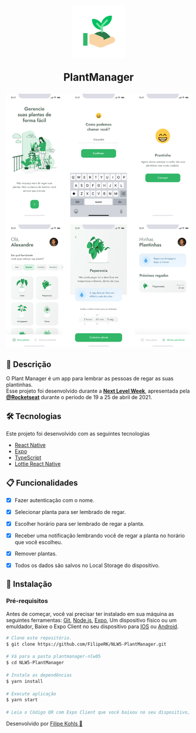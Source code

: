 <h1 align="center">
    <img alt="PlantManager" title="PlantManager" src="assets/icon.png" width=144 height=144 />
    <p>PlantManager</p>
</h1>

<img src="plantmanagerScreens.svg" />

## :page_facing_up: Descrição
O Plant Manager é um app para lembrar as pessoas de regar as suas plantinhas. <br/>
Esse projeto foi desenvolvido durante a **[Next Level Week](https://nextlevelweek.com/)**, apresentada pela **[@Rocketseat](https://github.com/Rocketseat)** durante o período de 19 a 25 de abril de 2021.

## 🛠 Tecnologias
Este projeto foi desenvolvido com as seguintes tecnologias

- [React Native](https://reactnative.dev/)
- [Expo](https://expo.io/)
- [TypeScript](https://www.typescriptlang.org/)
- [Lottie React Native](https://docs.expo.io/versions/latest/sdk/lottie/)

## :clipboard: Funcionalidades
- [x] Fazer autenticação com o nome.
- [x] Selecionar planta para ser lembrado de regar.
- [x] Escolher horário para ser lembrado de regar a planta.
- [x] Receber uma notificação lembrando você de regar a planta no horário que você escolheu.
- [x] Remover plantas.
- [x] Todos os dados são salvos no Local Storage do dispositivo.


## :closed_book: Instalação

### Pré-requisitos
Antes de começar, você vai precisar ter instalado em sua máquina as seguintes ferramentas:
[Git](https://git-scm.com), [Node.js](https://nodejs.org/en/), [Expo](https://expo.io/), Um dispositivo físico ou um emuldador, Baixe o Expo Client no seu dispositivo para [IOS](https://apps.apple.com/br/app/expo-go/id982107779) ou [Android](https://play.google.com/store/apps/details?id=host.exp.exponent).

```bash
# Clone este repositório.
$ git clone https://github.com/FilipeRK/NLW5-PlantManager.git

# Vá para a pasta plantmanager-nlw05
$ cd NLW5-PlantManager

# Instale as dependências
$ yarn install 

# Execute aplicação
$ yarn start

# Leia o Código QR com Expo Client que você baixou no seu dispositivo, não se esqueça de colocar o seu endereço ip lan no diretório ./src/services/api na baseURL.
```

<p >Desenvolvido por <a href="https://github.com/FilipeRK">Filipe Kohls 🚀</a>
